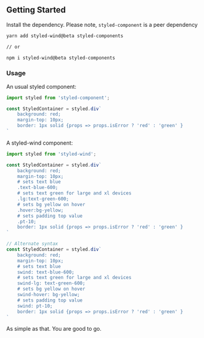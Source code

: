 ## Getting Started

Install the dependency. Please note, `styled-component` is a peer dependency

```sh
yarn add styled-wind@beta styled-components

// or

npm i styled-wind@beta styled-components
```

### Usage

An usual styled component:

```js
import styled from 'styled-component';

const StyledContainer = styled.div`
    background: red;
    margin-top: 10px;
    border: 1px solid {props => props.isError ? 'red' : 'green' } 
`
```

A styled-wind component:

```js
import styled from 'styled-wind';

const StyledContainer = styled.div`
    background: red;
    margin-top: 10px;
    # sets text blue
    .text-blue-600; 
    # sets text green for large and xl devices
    .lg:text-green-600; 
    # sets bg yellow on hover
    .hover:bg-yellow; 
    # sets padding top value
    .pt-10; 
    border: 1px solid {props => props.isError ? 'red' : 'green' } 
`

// Alternate syntax
const StyledContainer = styled.div`
    background: red;
    margin-top: 10px;
    # sets text blue
    swind: text-blue-600; 
    # sets text green for large and xl devices
    swind-lg: text-green-600; 
    # sets bg yellow on hover
    swind-hover: bg-yellow; 
    # sets padding top value
    swind: pt-10; 
    border: 1px solid {props => props.isError ? 'red' : 'green' } 
`
```

As simple as that. You are good to go. 